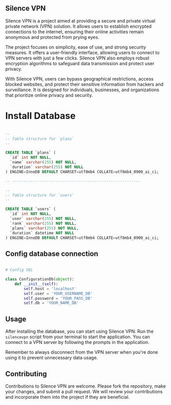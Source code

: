 ## Silence VPN

Silence VPN is a project aimed at providing a secure and private virtual private network (VPN) solution. It allows users to establish encrypted connections to the internet, ensuring their online activities remain anonymous and protected from prying eyes.

The project focuses on simplicity, ease of use, and strong security measures. It offers a user-friendly interface, allowing users to connect to VPN servers with just a few clicks. Silence VPN also employs robust encryption algorithms to safeguard data transmission and protect user privacy.

With Silence VPN, users can bypass geographical restrictions, access blocked websites, and protect their sensitive information from hackers and surveillance. It is designed for individuals, businesses, and organizations that prioritize online privacy and security.


# Install Database

```sql

--
-- Table structure for `plans`
--

CREATE TABLE `plans` (
  `id` int NOT NULL,
  `name` varchar(255) NOT NULL,
  `duration` varchar(255) NOT NULL
) ENGINE=InnoDB DEFAULT CHARSET=utf8mb4 COLLATE=utf8mb4_0900_ai_ci;

-- --------------------------------------------------------

--
-- Table structure for `users`
--

CREATE TABLE `users` (
  `id` int NOT NULL,
  `user` varchar(255) NOT NULL,
  `rank` varchar(255) NOT NULL,
  `plans` varchar(255) NOT NULL,
  `duration` datetime NOT NULL
) ENGINE=InnoDB DEFAULT CHARSET=utf8mb4 COLLATE=utf8mb4_0900_ai_ci;

```

## Config database connection

```py

# Config SQL

class ConfigurationDb(object):
    def __init__(self):
        self.host = 'localhost'
        self.user = 'YOUR_USERNAME_DB'
        self.password = 'YOUR_PASS_DB'
        self.db = 'YOUR_NAME_DB'

```

## Usage

After installing the database, you can start using Silence VPN. Run the `silencevpn` script from your terminal to start the application. You can connect to a VPN server by following the prompts in the application.

Remember to always disconnect from the VPN server when you're done using it to prevent unnecessary data usage.

## Contributing

Contributions to Silence VPN are welcome. Please fork the repository, make your changes, and submit a pull request. We will review your contributions and incorporate them into the project if they are beneficial.

